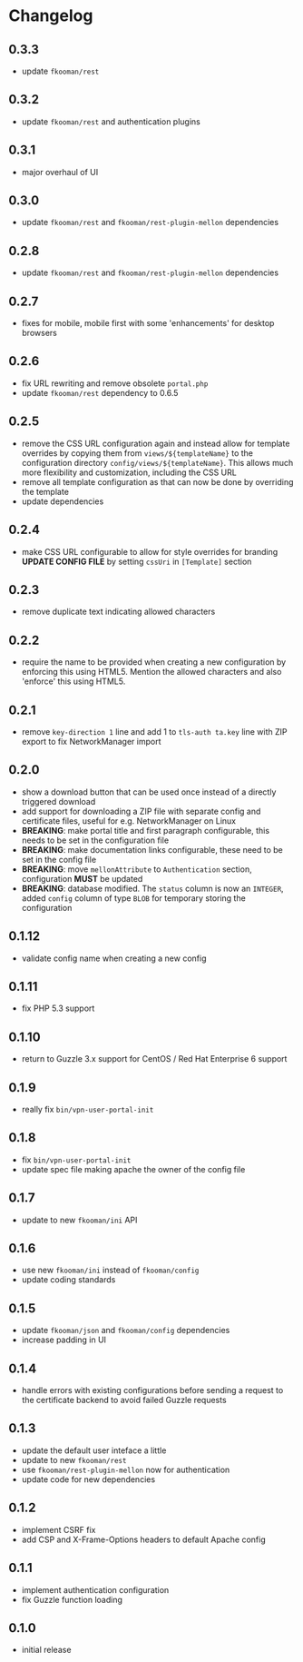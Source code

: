 # Changelog

## 0.3.3
- update `fkooman/rest`

## 0.3.2
- update `fkooman/rest` and authentication plugins

## 0.3.1
- major overhaul of UI

## 0.3.0
- update `fkooman/rest` and `fkooman/rest-plugin-mellon` dependencies

## 0.2.8
- update `fkooman/rest` and `fkooman/rest-plugin-mellon` dependencies

## 0.2.7
- fixes for mobile, mobile first with some 'enhancements' for desktop browsers

## 0.2.6
- fix URL rewriting and remove obsolete `portal.php`
- update `fkooman/rest` dependency to 0.6.5

## 0.2.5
- remove the CSS URL configuration again and instead allow for template 
  overrides by copying them from `views/${templateName}` to the configuration 
  directory `config/views/${templateName}`. This allows much more flexibility
  and customization, including the CSS URL
- remove all template configuration as that can now be done by overriding the 
  template
- update dependencies

## 0.2.4
- make CSS URL configurable to allow for style overrides for branding
  **UPDATE CONFIG FILE** by setting `cssUri` in `[Template]` section

## 0.2.3 
- remove duplicate text indicating allowed characters

## 0.2.2
- require the name to be provided when creating a new configuration by 
  enforcing this using HTML5. Mention the allowed characters and also 
  'enforce' this using HTML5.

## 0.2.1
- remove `key-direction 1` line and add 1 to `tls-auth ta.key` line with ZIP
  export to fix NetworkManager import

## 0.2.0
- show a download button that can be used once instead of a directly
  triggered download
- add support for downloading a ZIP file with separate config and
  certificate files, useful for e.g. NetworkManager on Linux
- **BREAKING**: make portal title and first paragraph configurable, this needs
  to be set in the configuration file
- **BREAKING**: make documentation links configurable, these need to be set in
  the config file
- **BREAKING**: move `mellonAttribute` to `Authentication` section, 
  configuration **MUST** be updated
- **BREAKING**: database modified. The `status` column is now an `INTEGER`, 
  added `config` column of type `BLOB` for temporary storing the configuration

## 0.1.12
- validate config name when creating a new config

## 0.1.11
- fix PHP 5.3 support

## 0.1.10
- return to Guzzle 3.x support for CentOS / Red Hat Enterprise 6 support

## 0.1.9
- really fix `bin/vpn-user-portal-init`

## 0.1.8
- fix `bin/vpn-user-portal-init`
- update spec file making apache the owner of the config file

## 0.1.7
- update to new `fkooman/ini` API

## 0.1.6
- use new `fkooman/ini` instead of `fkooman/config`
- update coding standards

## 0.1.5
- update `fkooman/json` and `fkooman/config` dependencies
- increase padding in UI

## 0.1.4
- handle errors with existing configurations before sending a request to the 
  certificate backend to avoid failed Guzzle requests

## 0.1.3
- update the default user inteface a little
- update to new `fkooman/rest`
- use `fkooman/rest-plugin-mellon` now for authentication
- update code for new dependencies

## 0.1.2
- implement CSRF fix
- add CSP and X-Frame-Options headers to default Apache config
 
## 0.1.1
- implement authentication configuration
- fix Guzzle function loading

## 0.1.0
- initial release
